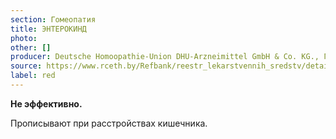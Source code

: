 ```yaml
---
section: Гомеопатия
title: ЭНТЕРОКИНД
photo:
other: []
producer: Deutsche Homoopathie-Union DHU-Arzneimittel GmbH & Co. KG., Германия
source: https://www.rceth.by/Refbank/reestr_lekarstvennih_sredstv/details/9934_12_17
label: red
---
```


**Не эффективно.**

Прописывают при расстройствах кишечника.
